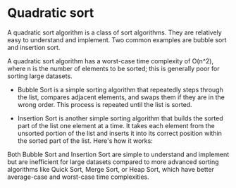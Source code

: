 # Quadratic sort

A quadratic sort algorithm is a class of sort algorithms. They are relatively easy to understand and implement. Two common examples are bubble sort and insertion sort. 

A quadratic sort algorithm has a worst-case time complexity of O(n^2), where n is the number of elements to be sorted; this is generally poor for sorting large datasets. 

* Bubble Sort is a simple sorting algorithm that repeatedly steps through the list, compares adjacent elements, and swaps them if they are in the wrong order. This process is repeated until the list is sorted.

* Insertion Sort is another simple sorting algorithm that builds the sorted part of the list one element at a time. It takes each element from the unsorted portion of the list and inserts it into its correct position within the sorted part of the list. Here's how it works:

Both Bubble Sort and Insertion Sort are simple to understand and implement but are inefficient for large datasets compared to more advanced sorting algorithms like Quick Sort, Merge Sort, or Heap Sort, which have better average-case and worst-case time complexities.